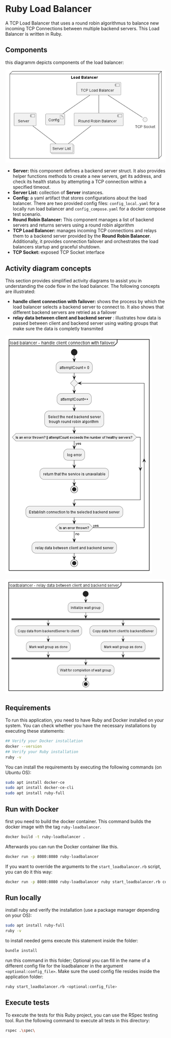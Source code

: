 # Ruby Load Balancer

A TCP Load Balancer that uses a round robin algorithmus to balance new incoming TCP Connections between multiple backend servers. This Load Balancer is written in Ruby.

## Components

this diagramm depicts components of the load balancer:

![Component Diagram](../../doc/component_diagram_loadbalancer_only.png)
- **Server:** this component defines a backend server struct. It also provides helper functions methods to create a new servers, get its address, and check its health status by attempting a TCP connection within a specified timeout.
- **Server List:** collection of **Server** instances.
- **Config:** a yaml artifact that stores configurations about the load balancer. There are two provided config files:  `config_local.yaml` for a locally run load balancer and `config_compose.yaml` for a docker compose test scenario.
- **Round Robin Balancer:** This component manages a list of backend servers and returns servers using a round robin algorithm
- **TCP Load Balancer:** manages incoming TCP connections and relays them to a backend server provided by the **Round Robin Balancer**. Additionally, it provides connection failover and orchestrates the load balancers startup and graceful shutdown.
- **TCP Socket:** exposed TCP Socket interface

## Activity diagram concepts

This section provides simplified activity diagrams to assist you in understanding the code flow in the load balancer. The following concepts are illustrated:
- **handle client connection with failover:** shows the process by which the load balancer selects a backend server to connect to. It also shows that different backend servers are retried as a failover
- **relay data between client and backend server** : illustrates how data is passed between client and backend server using waiting groups that make sure the data is completly transmited
  
![Handling connections with failover](../../doc/activity_diagram_loadbalancer_handle_connection.png)

![Relaying data](../../doc/activity_diagram_loadbalancer_relay_data.png)

## Requirements

To run this application, you need to have Ruby and Docker installed on your system. You can check whether you have the necessary installations by executing these statements:
```sh
## Verify your Docker installation
docker --version
## Verify your Ruby installation
ruby -v
```

You can install the requirements by executing the following commands (on Ubuntu OS):
```sh
sudo apt install docker-ce
sudo apt install docker-ce-cli
sudo apt install ruby-full
```

## Run with Docker

first you need to build the docker container.
This command builds the docker image with the tag `ruby-loadbalancer`.
```sh
docker build -t ruby-loadbalancer .
```

Afterwards you can run the Docker container like this.
```sh
docker run -p 8080:8080 ruby-loadbalancer
```

If you want to override the arguments to the `start_loadbalancer.rb` script, you can do it this way:
```sh
docker run -p 8080:8080 ruby-loadbalancer ruby start_loadbalancer.rb config_local.yaml
```

## Run locally

install ruby and verify the installation (use a package manager depending on your OS):
```sh
sudo apt install ruby-full
ruby -v
```

to install needed gems execute this statement inside the folder:
```sh
bundle install
```

run this command in this folder; Optional you can fill in the name of a different config file for the loadbalancer in the argument `<optional:config_file>`. Make sure the used config file resides inside the application folder:
```sh
ruby start_loadbalancer.rb <optional:config_file>
```

## Execute tests

To execute the tests for this Ruby project, you can use the RSpec testing tool. Run the following command to execute all tests in this directory:
```sh
rspec .\spec\
```
